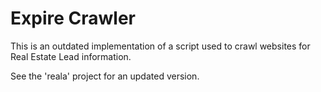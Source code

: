 # Expire Crawler

This is an outdated implementation of a script used to crawl websites for Real Estate Lead information.

See the 'reala' project for an updated version.
